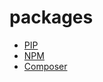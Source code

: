 # packages


* [PIP](https://cowlab-lugo.github.io/packages/pip/slides/#/)
* [NPM](https://cowlab-lugo.github.io/packages/npm/slides/#/)
* [Composer](https://cowlab-lugo.github.io/packages/composer/slides/#/)
